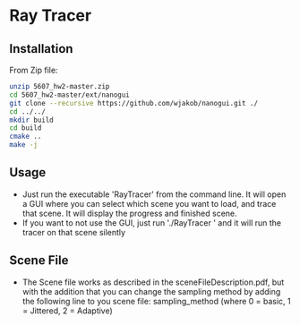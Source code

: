 # Ray Tracer

## Installation
From Zip file:
```sh
unzip 5607_hw2-master.zip
cd 5607_hw2-master/ext/nanogui
git clone --recursive https://github.com/wjakob/nanogui.git ./
cd ../../
mkdir build
cd build
cmake ..
make -j
```

## Usage
- Just run the executable 'RayTracer' from the command line. It will open a GUI where you can select which scene you want to load, and trace that scene. It will display the progress and finished scene.
- If you want to not use the GUI, just run './RayTracer <path to my scene>' and it will run the tracer on that scene silently

## Scene File
- The Scene file works as described in the sceneFileDescription.pdf, but with the addition that you can change the sampling method by adding the following line to you scene file:
sampling_method <number>   (where 0 = basic, 1 = Jittered, 2 = Adaptive)
